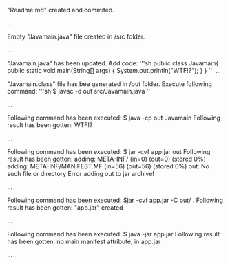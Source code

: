 "Readme.md" created and commited.

...

Empty "Javamain.java" file created in /src folder.

...

"Javamain.java" has been updated. Add code:
'''sh
public class Javamain{
  public static void main(String[] args) {
    System.out.println("WTF!?");
  }
}
'''
...

"Javamain.class" file has bee generated in /out folder. Execute following command:
'''sh
$ javac -d out src/Javamain.java
'''

...

Following command has been executed: $ java -cp out Javamain
Following result has been gotten: WTF!?

...

Following command has been executed: $ jar -cvf app.jar out
Following result has been gotten: 
adding: META-INF/ (in=0) (out=0) (stored 0%)
adding: META-INF/MANIFEST.MF (in=56) (out=56) (stored 0%)
out: No such file or directory
Error adding out to jar archive!

...

Following command has been executed: $jar -cvf app.jar -C out/ .
Following result has been gotten: "app.jar" created

...

Following command has been executed: $ java -jar app.jar
Following result has been gotten: no main manifest attribute, in app.jar

...


